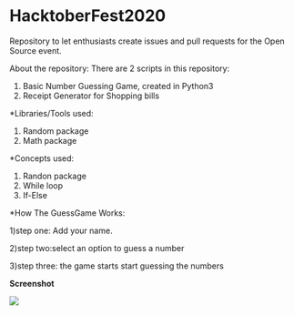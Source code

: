 # HacktoberFest2020
Repository to let enthusiasts create issues and pull requests for the Open Source event.

About the repository:
There are 2 scripts in this repository:
1) Basic Number Guessing Game, created in Python3
2) Receipt Generator for Shopping bills

*Libraries/Tools used:
1) Random package
2) Math package

*Concepts used:
1) Randon package
2) While loop
3) If-Else


*How The GuessGame Works:

1)step one: Add your name.

2)step two:select an option to guess a number

3)step three: the game starts start guessing the numbers 

**Screenshot**

![](images/game.jpg)

